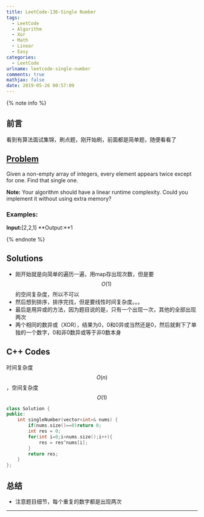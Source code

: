 ```yaml
---
title: LeetCode-136-Single Number
tags:
  - LeetCode
  - Algorithm
  - Xor
  - Math
  - Linear
  - Easy
categories:
  - LeetCode
urlname: leetcode-single-number
comments: true
mathjax: false
date: 2019-05-26 00:57:09
---
```


<meta name="referrer" content="no-referrer" />

{% note info %}
## 前言
看到有算法面试集锦，刷点题，刚开始刷，前面都是简单题，随便看看了

## [Problem](https://leetcode-cn.com/problems/single-number/)   
Given a non-empty array of integers, every element appears twice except for one. Find that single one.

**Note:**
Your algorithm should have a linear runtime complexity. Could you implement it without using extra memory?

### Examples:
**Input:**[2,2,1]
**Output:**1

{% endnote %}
<!--more-->

## Solutions
- 刚开始就是向简单的遍历一遍，用map存出现次数，但是要$$ O(1) $$ 的空间复杂度，所以不可以
- 然后想到排序，排序完找，但是要线性时间复杂度。。。
- 最后是用异或的方法，因为题目说的是，只有一个出现一次，其他的全部出现两次
- 两个相同的数异或（XOR），结果为0，0和0异或当然还是0，然后就剩下了单独的一个数字，0和非0数异或等于非0数本身


## C++ Codes
时间复杂度$$ O(n) $$，空间复杂度$$ O(1) $$

```C++
class Solution {
public:
    int singleNumber(vector<int>& nums) {
        if(nums.size()==0)return 0;
        int res = 0;
        for(int i=0;i<nums.size();i++){
            res = res^nums[i];
        }
        return res;
    }
};
```


## 总结
- 注意题目细节，每个重复的数字都是出现两次 


------
